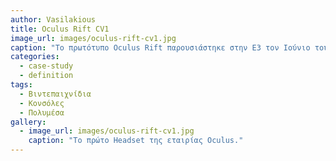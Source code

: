 ```yaml
---
author: Vasilakious
title: Oculus Rift CV1
image_url: images/oculus-rift-cv1.jpg
caption: "Το πρωτότυπο Oculus Rift παρουσιάστηκε στην E3 τον Ιούνιο του 2012. Την 1η Αυγούστου 2012, η εταιρεία ανακοίνωσε μια εκστρατεία Kickstarter για περαιτέρω ανάπτυξη του προϊόντος. Η Oculus ανακοίνωσε ότι η έκδοση "dev kit" του Oculus Rift θα δοθεί ως ανταμοιβή στους υποστηρικτές που υποσχέθηκαν 300$ ή περισσότερα στο Kickstarter, με αναμενόμενη ημερομηνία αποστολής να οριστεί τον Δεκέμβριο του 2012."
categories:
  - case-study
  - definition
tags:
  - Βιντεπαιχνίδια
  - Κονσόλες
  - Πολυμέσα
gallery:
  - image_url: images/oculus-rift-cv1.jpg
    caption: "Το πρώτο Headset της εταιρίας Oculus."
---
```

